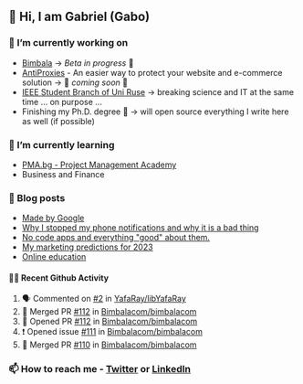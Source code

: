 ## 👋 Hi, I am Gabriel (Gabo)

### 🔭 I’m currently working on
- [Bimbala](https://bimbala.com/) -> *Beta in progress* 🚀
- [AntiProxies](https://antiproxies.com/) - An easier way to protect your website and e-commerce solution -> 🚀 *coming soon* 🚀
- [IEEE Student Branch of Uni Ruse](https://github.com/IEEE-Student-Branch-of-Uni-Ruse) -> breaking science and IT at the same time ... on purpose ...
- Finishing my Ph.D. degree 🤔 -> will open source everything I write here as well (if possible)

### 🌱 I’m currently learning
- [PMA.bg - Project Management Academy](https://pma.bg/)
- Business and Finance

### 📖 Blog posts
<!-- BLOG-POST-LIST:START -->
- [Made by Google](https://mrgkanev.eu/posts/made-by-google/)
- [Why I stopped my phone notifications and why it is a bad thing](https://mrgkanev.eu/posts/why-i-stopped-my-phone-notifications/)
- [No code apps and everything &quot;good&quot; about them.](https://mrgkanev.eu/posts/no-code-apps-and-everything-good-about-them/)
- [My marketing predictions for 2023](https://mrgkanev.eu/posts/my-marketing-predictions-for-2023/)
- [Online education](https://mrgkanev.eu/posts/online-education/)
<!-- BLOG-POST-LIST:END -->

#### 🧑‍💻 Recent Github Activity

<!--START_SECTION:activity-->
1. 🗣 Commented on [#2](https://github.com/YafaRay/libYafaRay/issues/2) in [YafaRay/libYafaRay](https://github.com/YafaRay/libYafaRay)
2. 🎉 Merged PR [#112](https://github.com/Bimbalacom/bimbalacom/pull/112) in [Bimbalacom/bimbalacom](https://github.com/Bimbalacom/bimbalacom)
3. 💪 Opened PR [#112](https://github.com/Bimbalacom/bimbalacom/pull/112) in [Bimbalacom/bimbalacom](https://github.com/Bimbalacom/bimbalacom)
4. ❗ Opened issue [#111](https://github.com/Bimbalacom/bimbalacom/issues/111) in [Bimbalacom/bimbalacom](https://github.com/Bimbalacom/bimbalacom)
5. 🎉 Merged PR [#110](https://github.com/Bimbalacom/bimbalacom/pull/110) in [Bimbalacom/bimbalacom](https://github.com/Bimbalacom/bimbalacom)
<!--END_SECTION:activity-->


### 📫 How to reach me - [Twitter](https://twitter.com/mrgkanev) or [LinkedIn](https://www.linkedin.com/in/mrgkanev) 
